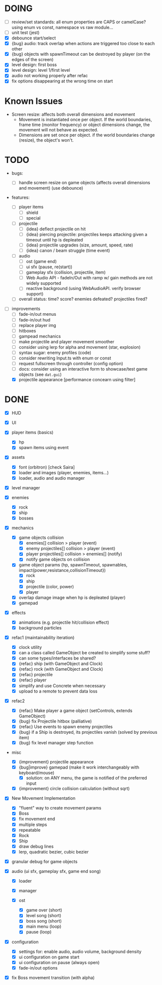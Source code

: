 # DOING

- [ ] review/set standards: all enum properties are CAPS or camelCase? using enum vs const, namespace vs raw module...
- [ ] unit test (jest)
- [x] debounce start/select
- [x] {bug} audio: track overlap when actions are triggered too close to each other
- [x] {bug} objects with spawnTimeout can be destroyed by player (on the edges of the screen)
- [x] level design: first boss
- [x] level design: level 1/first level
- [x] audio not working properly after refac
- [x] fix options disappearing at the wrong time on start

# Known Issues

- Screen resize: affects both overall dimensions and movement
  - Movement is instantiated once per object. If the world boundaries, frame time (monitor frequency) or object dimensions change, the movement will not behave as expected.
  - Dimensions are set once per object. if the world boundaries change (resize), the object's won't.

# TODO

- bugs:

  - [ ] handle screen resize on game objects (affects overall dimensions and movement) (use debounce)

- features:

  - [ ] player items
    - [ ] shield
    - [ ] special
  - [ ] projectile
    - [ ] {idea} deflect projectile on hit
    - [ ] {idea} piercing projectile: projectiles keeps attacking given a timeout until hp is depleated
    - [ ] {idea} projectile upgrades (size, amount, speed, rate)
    - [ ] {idea} canon / beam struggle (time event)
  - [ ] audio
    - [ ] ost (game end)
    - [ ] ui sfx (pause, re(start))
    - [ ] gameplay sfx (collision, projectile, item)
    - [ ] Web Audio API - fadeIn/Out with ramp w/ gain methods are not widely supported
    - [ ] reactive background (using WebAudioAPI. verify browser support)
  - [ ] overall status: time? score? enemies defeated? projectiles fired?

- [ ] improvements
  - [ ] fade-in/out menus
  - [ ] fade-in/out hud
  - [ ] replace player img
  - [ ] hitboxes
  - [ ] gampead mechanics
  - [ ] make projectile and player movement smoother
  - [ ] consider using lerp for alpha and movement (star, explosion)
  - [ ] syntax sugar: enemy profiles (code)
  - [ ] consider rewriting Input.ts with enum or const
  - [ ] request fullscreen through controller (config option)
  - [ ] docs: consider using an interactive form to showcase/test game objects (see `dat.gui`)
  - [x] projectile appearance [performance concearn using filter]

# DONE

- [x] HUD
- [x] UI
- [x] player items (basics)
  - [x] hp
  - [x] spawn items using event
- [x] assets
  - [x] font (orbitron) [check Saira]
  - [x] loader and images (player, enemies, items...)
  - [x] loader, audio and audio manager
- [x] level manager
- [x] enemies
  - [x] rock
  - [x] ship
  - [x] bosses
- [x] mechanics

  - [x] game objects collision
    - [x] enemies[] collision > player (event)
    - [x] enemy projectiles[] collision > player (event)
    - [x] player projectiles[] collision > enemies[] (notify)
    - [x] notify game objects on collision
  - [x] game object params (hp, spawnTimeout, spawnables, impact{power,resistance,collisionTimeout})
    - [x] rock
    - [x] ship
    - [x] projectile (color, power)
    - [x] player
  - [x] overlap damage image when hp is depleated (player)
  - [x] gamepad

- [x] effects

  - [x] animations (e.g. projectile hit/collision effect)
  - [x] background particles

- [x] refac1 (maintainability iteration)

  - [x] clock utility
  - [x] can a class called GameObject be created to simplify some stuff?
  - [x] can some types/interfaces be shared?
  - [x] {refac} ship (with GameObject and Clock)
  - [x] {refac} rock (with GameObject and Clock)
  - [x] {refac} projectile
  - [x] {refac} player
  - [x] simplify and use Concrete when necessary
  - [x] upload to a remote to prevent data loss

- [x] refac2

  - [x] {refac} Make player a game object (setControls, extends GameObject)
  - [x] {bug} fix Projectile hitbox (palliative)
  - [x] {refac} Use events to spawn enemy projectiles
  - [x] {bug} if a Ship is destroyed, its projectiles vanish (solved by previous item)
  - [x] {bug} fix level manager step function

- misc

  - [x] {improvement} projectile appearance
  - [x] {bug|improve} gamepad (make it work interchangeably with keyboard/mouse)
    - [x] solution: on ANY menu, the game is notified of the preferred input
  - [x] {improvement} circle collision calculation (without sqrt)

- [x] New Movement Implementation

  - [x] "fluent" way to create movement params
  - [x] Boss
  - [x] fix movement end
  - [x] multiple steps
  - [x] repeatable
  - [x] Rock
  - [x] Ship
  - [x] draw debug lines
  - [x] lerp, quadratic bezier, cubic bezier

- [x] granular debug for game objects
- [x] audio (ui sfx, gameplay sfx, game end song)

  - [x] loader
  - [x] manager
  - [x] ost

    - [x] game over (short)
    - [x] level song (short)
    - [x] boss song (short)
    - [x] main menu (loop)
    - [x] pause (loop)

- [x] configuration

  - [x] settings for: enable audio, audio volume, background density
  - [x] ui configuration on game start
  - [x] ui configuration on pause (always open)
  - [x] fade-in/out options

- [x] fix Boss movement transition (with alpha)
